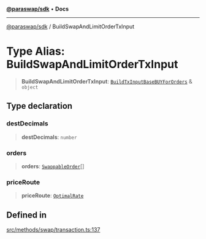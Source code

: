 [**@paraswap/sdk**](../README.md) • **Docs**

***

[@paraswap/sdk](../globals.md) / BuildSwapAndLimitOrderTxInput

# Type Alias: BuildSwapAndLimitOrderTxInput

> **BuildSwapAndLimitOrderTxInput**: [`BuildTxInputBaseBUYForOrders`](../-internal-/type-aliases/BuildTxInputBaseBUYForOrders.md) & `object`

## Type declaration

### destDecimals

> **destDecimals**: `number`

### orders

> **orders**: [`SwappableOrder`](SwappableOrder.md)[]

### priceRoute

> **priceRoute**: [`OptimalRate`](OptimalRate.md)

## Defined in

[src/methods/swap/transaction.ts:137](https://github.com/paraswap/paraswap-sdk/blob/master/src/methods/swap/transaction.ts#L137)
